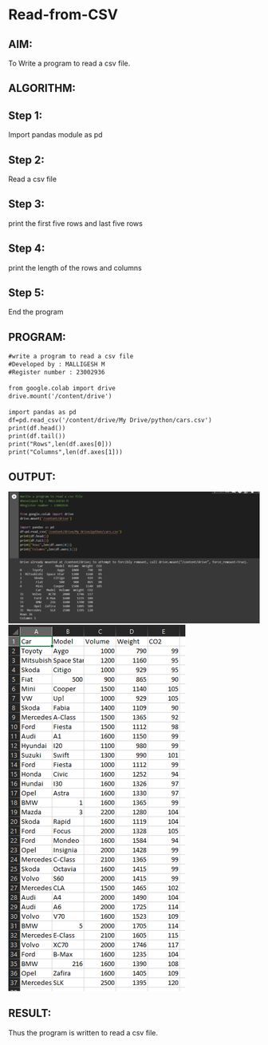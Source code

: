 # Read-from-CSV

## AIM:
To Write a program to read a csv file.

## ALGORITHM:
## Step 1:
Import pandas module as pd

## Step 2:
Read a csv file

## Step 3:
print the first five rows and last five rows

## Step 4:
print the length of the rows and columns

## Step 5:
End the program
## PROGRAM:
```
#write a program to read a csv file
#Developed by : MALLIGESH M
#Register number : 23002936

from google.colab import drive
drive.mount('/content/drive')

import pandas as pd
df=pd.read_csv('/content/drive/My Drive/python/cars.csv')
print(df.head())
print(df.tail())
print("Rows",len(df.axes[0]))
print("Columns",len(df.axes[1]))

```

## OUTPUT:

![OUTPUT](/PR.png)
![OUTPUT](/csv.png)

## RESULT:
Thus the program is written to read a csv file. 
